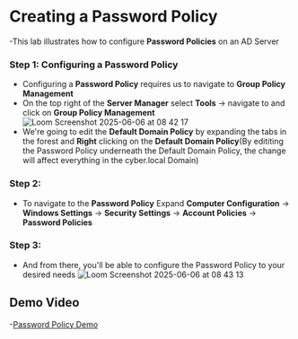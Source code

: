 # Creating a Password Policy
-This lab illustrates how to configure **Password Policies** on an AD Server
### Step 1: Configuring a Password Policy
- Configuring a **Password Policy** requires us to navigate to **Group Policy Management**
- On the top right of the **Server Manager** select **Tools** -> navigate to and click on **Group Policy Management**
![Loom Screenshot 2025-06-06 at 08 42 17](https://github.com/user-attachments/assets/6ddeaa00-0a5e-498f-a125-80ee3ba85951)
- We're going to edit the **Default Domain Policy** by expanding the tabs in the forest and **Right** clicking on the **Default Domain Policy**(By edititing the Password Policy underneath the Default Domain Policy, the change will affect everything in the cyber.local Domain)
### Step 2:
- To navigate to the **Password Policy** Expand **Computer Configuration** -> **Windows Settings** -> **Security Settings** -> **Account Policies** -> **Password Policies**
### Step 3:
- And from there, you'll be able to configure the Password Policy to your desired needs
![Loom Screenshot 2025-06-06 at 08 43 13](https://github.com/user-attachments/assets/31c22e3c-cb90-46f8-92ef-c08e883093ed)

## Demo Video
-[Password Policy Demo](https://www.loom.com/share/3949747383d94dae8068a05596be9cdf?sid=69561ed1-5799-4047-8b60-dbd364882200)
